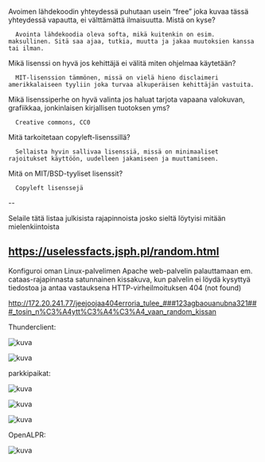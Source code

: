 
   Avoimen lähdekoodin yhteydessä puhutaan usein “free” joka kuvaa tässä yhteydessä vapautta, ei välttämättä ilmaisuutta. Mistä on kyse?
    
      Avointa lähdekoodia oleva softa, mikä kuitenkin on esim. maksullinen. Sitä saa ajaa, tutkia, muutta ja jakaa muutoksien kanssa tai ilman.
    
   Mikä lisenssi on hyvä jos kehittäjä ei välitä miten ohjelmaa käytetään?
    
      MIT-lisenssion tämmönen, missä on vielä hieno disclaimeri amerikkalaiseen tyyliin joka turvaa alkuperäisen kehittäjän vastuita.
    
   Mikä lisenssiperhe on hyvä valinta jos haluat tarjota vapaana valokuvan, grafiikkaa, jonkinlaisen kirjallisen tuotoksen yms?
    
      Creative commons, CC0 
    
   Mitä tarkoitetaan copyleft-lisenssillä?
    
      Sellaista hyvin sallivaa lisenssiä, missä on minimaaliset rajoitukset käyttöön, uudelleen jakamiseen ja muuttamiseen.
    
   Mitä on MIT/BSD-tyyliset lisenssit?
    
      Copyleft lisenssejä
--

  Selaile tätä listaa julkisista rajapinnoista josko sieltä löytyisi mitään mielenkiintoista

   https://uselessfacts.jsph.pl/random.html
--

  Konfiguroi oman Linux-palvelimen Apache web-palvelin palauttamaan em. cataas-rajapinnasta satunnainen kissakuva,
  kun palvelin ei löydä kysyttyä tiedostoa ja antaa vastauksena HTTP-virheilmoituksen 404 (not found)
  
   http://172.20.241.77/jeejoojaa404erroria_tulee_###123agbaouanubna321###_tosin_n%C3%A4ytt%C3%A4%C3%A4_vaan_random_kissan
      
  Thunderclient:
  
   ![kuva](https://user-images.githubusercontent.com/117070282/206853542-dac3d2f4-0b5c-46c5-80a7-5ef66bacfbf0.png)
   
   ![kuva](https://user-images.githubusercontent.com/117070282/206853728-f956e858-2391-46e4-9589-57a2c04ef328.png)
   
   parkkipaikat:
   
   ![kuva](https://user-images.githubusercontent.com/117070282/206853999-e7ff234c-d93a-4e43-900b-e9f6854c72f8.png)
   
   ![kuva](https://user-images.githubusercontent.com/117070282/206854211-80dd34a7-5490-44bc-883f-4d48ef77f093.png)
   
   ![kuva](https://user-images.githubusercontent.com/117070282/206854295-b62dd9a2-0988-40f0-8693-ed10eed03ea4.png)

OpenALPR:

![kuva](https://user-images.githubusercontent.com/117070282/206855202-5ac57df3-98fc-43d6-8858-47d18b1329c7.png)



